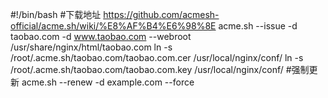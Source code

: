#!/bin/bash
#下载地址
https://github.com/acmesh-official/acme.sh/wiki/%E8%AF%B4%E6%98%8E
acme.sh --issue -d taobao.com -d www.taobao.com --webroot /usr/share/nginx/html/taobao.com
ln -s /root/.acme.sh/taobao.com/taobao.com.cer /usr/local/nginx/conf/
ln -s /root/.acme.sh/taobao.com/taobao.com.key /usr/local/nginx/conf/
#强制更新
acme.sh --renew -d example.com --force 
